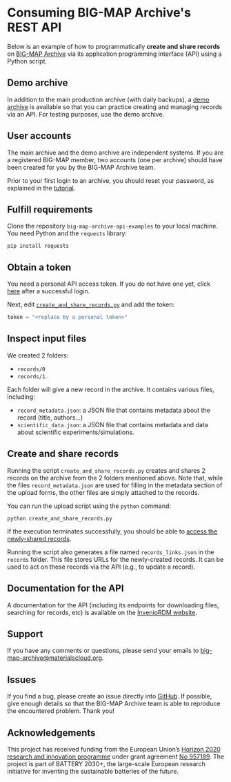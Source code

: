 # Consuming BIG-MAP Archive's REST API

Below is an example of how to programmatically <b>create and share records</b> on [BIG-MAP Archive](https://archive.big-map.eu/) via its application programming interface (API) using a Python script.

## Demo archive

In addition to the main production archive (with daily backups), 
a [demo archive](https://big-map-archive-demo.materialscloud.org/) is available so that you can practice creating and managing records via an API. 
For testing purposes, use the demo archive.

## User accounts

The main archive and the demo archive are independent systems. If you are a registered BIG-MAP member, two accounts (one per archive) should have been created for you by the BIG-MAP Archive team. 

Prior to your first login to an archive, you should reset your password, as explained in the [tutorial](https://github.com/materialscloud-org/big-map-archive/blob/master/user_training/getting_started_with_big-map-archive.md).

## Fulfill requirements

Clone the repository `big-map-archive-api-examples` to your local machine. You need Python and the `requests` library:

```
pip install requests
```

## Obtain a token

You need a personal API access token. If you do not have one yet, click [here](https://big-map-archive-demo.materialscloud.org/account/settings/applications/tokens/new/) after a successful login.

Next, edit [`create_and_share_records.py`](create_and_share_records.py) and add the token:

```python
token = "<replace by a personal token>"
```

## Inspect input files

We created 2 folders:
- `records/0`
- `records/1`.

Each folder will give a new record in the archive. It contains various files, including:
- `record_metadata.json`: a JSON file that contains metadata about the record (title, authors...)
- `scientific_data.json`: a JSON file that contains metadata and data about scientific experiments/simulations.

## Create and share records

Running the script `create_and_share_records.py` creates and shares 2 records on the archive from the 2 folders mentioned above. 
Note that, while the files `record_metadata.json` are used for filling in the metadata section of the upload forms, the other files are simply attached to the records.

You can run the upload script using the `python` command:

```
python create_and_share_records.py
```

If the execution terminates successfully, you should be able to [access the newly-shared records](https://big-map-archive-demo.materialscloud.org/search).

Running the script also generates a file named `records_links.json` in the `records` folder. This file stores URLs for the newly-created records. It can be used to act on these records via the API (e.g., to update a record).

## Documentation for the API

A documentation for the API (including its endpoints for downloading files, searching for records, etc) is available on the [InvenioRDM website](https://inveniordm.docs.cern.ch/reference/rest_api_drafts_records).

## Support

If you have any comments or questions, please send your emails to big-map-archive@materialscloud.org.

## Issues

If you find a bug, please create an issue directly into [GitHub](https://github.com/materialscloud-org/big-map-archive-api-examples/issues). If possible, give enough details so that the BIG-MAP Archive team is able to reproduce the encountered problem. Thank you!

## Acknowledgements

This project has received funding from the European Union’s [Horizon 2020 research and innovation programme](https://ec.europa.eu/programmes/horizon2020/en) under grant agreement [No 957189](https://cordis.europa.eu/project/id/957189). The project is part of BATTERY 2030+, the large-scale European research initiative for inventing the sustainable batteries of the future.



